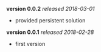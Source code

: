 **version 0.0.2** *released 2018-03-01*
* provided persistent solution

**version 0.0.1** *released 2018-02-28*
* first version
